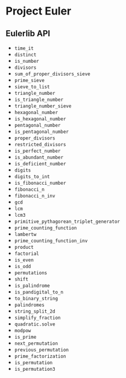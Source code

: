 # Project  Euler

<description>

## Eulerlib API

 * `time_it`
 * `distinct`
 * `is_number`
 * `divisors`
 * `sum_of_proper_divisors_sieve`
 * `prime_sieve`
 * `sieve_to_list`
 * `triangle_number`
 * `is_triangle_number`
 * `triangle_number_sieve`
 * `hexagonal_number`
 * `is_hexagonal_number`
 * `pentagonal_number`
 * `is_pentagonal_number`
 * `proper_divisors`
 * `restricted_divisors`
 * `is_perfect_number`
 * `is_abundant_number`
 * `is_deficient_number`
 * `digits`
 * `digits_to_int`
 * `is_fibonacci_number`
 * `fibonacci_n`
 * `fibonacci_n_inv`
 * `gcd`
 * `lcm`
 * `lcm3`
 * `primitive_pythagorean_triplet_generator`
 * `prime_counting_function`
 * `lambertw`
 * `prime_counting_function_inv`
 * `product`
 * `factorial`
 * `is_even`
 * `is_odd`
 * `permutations`
 * `shift`
 * `is_palindrome`
 * `is_pandigital_to_n`
 * `to_binary_string`
 * `palindromes`
 * `string_split_2d`
 * `simplify_fraction`
 * `quadratic.solve`
 * `modpow`
 * `is_prime`
 * `next_permutation`
 * `previous_permutation`
 * `prime_factorization`
 * `is_permutation`
 * `is_permutation3`
 